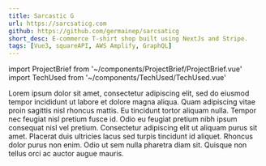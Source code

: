 ```yaml
---
title: Sarcastic G 
url: https://sarcsaticg.com
github: https://github.com/germainep/sarcsaticg
short_desc: E-commerce T-shirt shop built using NextJs and Stripe.
tags: [Vue3, squareAPI, AWS Amplify, GraphQL]
---
```

import ProjectBrief from '~/components/ProjectBrief/ProjectBrief.vue'
import TechUsed from '~/components/TechUsed/TechUsed.vue'

<ProjectBrief>
Lorem ipsum dolor sit amet, consectetur adipiscing elit, sed do eiusmod tempor incididunt ut labore et dolore magna aliqua. Quam adipiscing vitae proin sagittis nisl rhoncus mattis. Eu tincidunt tortor aliquam nulla. Tempor nec feugiat nisl pretium fusce id. Odio eu feugiat pretium nibh ipsum consequat nisl vel pretium. Consectetur adipiscing elit ut aliquam purus sit amet. Placerat duis ultricies lacus sed turpis tincidunt id aliquet. Rhoncus dolor purus non enim. Odio ut sem nulla pharetra diam sit. Quisque non tellus orci ac auctor augue mauris.
</ProjectBrief>

<TechUsed :tags='$frontmatter.tags'/>

